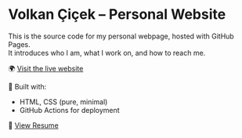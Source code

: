 # Volkan Çiçek – Personal Website

This is the source code for my personal webpage, hosted with GitHub Pages.  
It introduces who I am, what I work on, and how to reach me.

🌍 [Visit the live website](https://volkanncicek.github.io/)

🧰 Built with:  
- HTML, CSS (pure, minimal)  
- GitHub Actions for deployment

📄 [View Resume](https://volkanciicek.github.io/public/resume.pdf)
